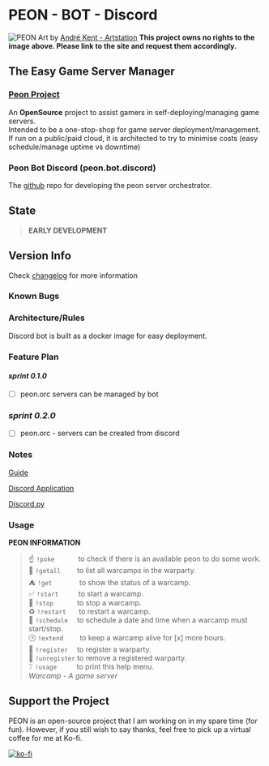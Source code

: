 # PEON - BOT - Discord

![PEON](https://github.com/nox-noctua-consulting/peon/blob/main/media/andre-kent-peon-turntable.jpeg)
Art by [André Kent - Artstation](https://www.artstation.com/artwork/W2E0RQ)
**This project owns no rights to the image above. Please link to the site and request them accordingly.**

## The Easy Game Server Manager

### [Peon Project](https://github.com/nox-noctua-consulting/peon)

An **OpenSource** project to assist gamers in self-deploying/managing game servers.\
Intended to be a one-stop-shop for game server deployment/management.\
If run on a public/paid cloud, it is architected to try to minimise costs (easy schedule/manage uptime vs downtime)

### Peon Bot Discord (peon.bot.discord)

The [github](https://github.com/nox-noctua-consulting/peon-bot-discord/) repo for developing the peon server orchestrator.

## State

> **EARLY DEVELOPMENT**

## Version Info

Check [changelog](https://github.com/nox-noctua-consulting/peon-bot-discord/blob/master/changelog.md) for more information

### Known Bugs

### Architecture/Rules

Discord bot is built as a docker image for easy deployment.

### Feature Plan

#### *sprint 0.1.0*

- [ ] peon.orc servers can be managed by bot

### *sprint 0.2.0*

- [ ] peon.orc - servers can be created from discord

### Notes

[Guide](https://realpython.com/how-to-make-a-discord-bot-python/)

[Discord Application](https://discord.com/developers/applications)

[Discord.py](https://discordpy.readthedocs.io/en/stable/ext/commands/api.html#bots)

### Usage


**PEON INFORMATION**
> :point_up:  ``!poke      ``  to check if there is an available peon to do some work.\
> :european_castle:  ``!getall    ``  to list all warcamps in the warparty.\
> :tent:  ``!get       ``  to show the status of a warcamp.\
> :white_check_mark:  ``!start     ``  to start a warcamp.\
> :checkered_flag:  ``!stop      ``  to stop a warcamp.\
> :recycle:  ``!restart   ``  to restart a warcamp.\
> :calendar:  ``!schedule  ``  to schedule a date and time when a warcamp must start/stop.\
> :clock3:  ``!extend    ``  to keep a warcamp alive for [x] more hours.\
> :wrench:  ``!register  ``  to register a warparty.\
> :hammer:  ``!unregister``  to remove a registered warparty.\
> :grey_question:  ``!usage     ``  to print this help menu.\
*Warcamp - A game server*
## Support the Project

PEON is an open-source project that I am working on in my spare time (for fun).
However, if you still wish to say thanks, feel free to pick up a virtual coffee for me at Ko-fi.

[![ko-fi](https://ko-fi.com/img/githubbutton_sm.svg)](https://ko-fi.com/K3K567ILJ)
